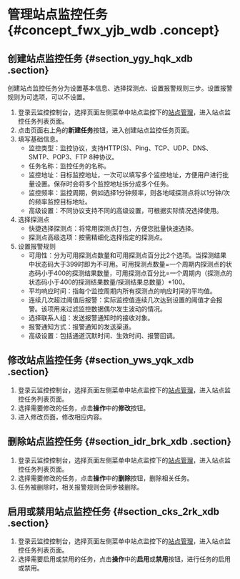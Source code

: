 # 管理站点监控任务 {#concept_fwx_yjb_wdb .concept}

## 创建站点监控任务 {#section_ygy_hqk_xdb .section}

创建站点监控任务分为设置基本信息、选择探测点、设置报警规则三步。设置报警规则为可选项，可以不设置。

1.  登录云监控控制台，选择页面左侧菜单中站点监控下的[站点管理](https://cloudmonitor.console.aliyun.com/#/newSite/list)，进入站点监控任务列表页面。
2.  点击页面右上角的**新建任务**按钮，进入创建站点监控任务页面。
3.  填写基础信息。
    -   监控类型：监控协议，支持HTTP\(S\)、Ping、TCP、UDP、DNS、SMTP、POP3、FTP 8种协议。
    -   任务名称：监控任务的名称。
    -   监控地址：目标监控地址，一次可以填写多个监控地址，方便用户进行批量设置。保存时会将多个监控地址拆分成多个任务。
    -   监控频率：监控周期，例如选择1分钟频率，则各地域探测点将以1分钟/次的频率监控目标地址。
    -   高级设置：不同协议支持不同的高级设置，可根据实际情况选择使用。
4.  选择探测点
    -   快捷选择探测点：将常用探测点打包，方便您批量快速选择。
    -   探测点高级选项：按需精细化选择指定的探测点。
5.  设置报警规则
    -   可用性：分为可用探测点数量和可用探测点百分比2个选项。当探测结果中状态码大于399时即为不可用。可用探测点数量=一个周期内探测点的状态码小于400的探测结果数量，可用探测点百分比=一个周期内（探测点的状态码小于400的探测结果数量/探测结果总数量）\*100。
    -   平均响应时间：指每个监控周期内所有探测点的响应时间的平均值。
    -   连续几次超过阈值后报警：实际监控值连续几次达到设置的阈值才会报警。该项用来过滤监控数据偶尔发生波动的情况。
    -   选择联系人组：发送报警通知时的接收对象。
    -   报警通知方式：报警通知的发送渠道。
    -   高级设置：包括通道沉默时间、生效时间、报警回调。

## 修改站点监控任务 {#section_yws_yqk_xdb .section}

1.  登录云监控控制台，选择页面左侧菜单中站点监控下的[站点管理](https://cloudmonitor.console.aliyun.com/#/newSite/list)，进入站点监控任务列表页面。
2.  选择需要修改的任务，点击**操作**中的**修改**按钮。
3.  进入修改页面，修改相应内容。

## 删除站点监控任务 {#section_idr_brk_xdb .section}

1.  登录云监控控制台，选择页面左侧菜单中站点监控下的[站点管理](https://cloudmonitor.console.aliyun.com/#/newSite/list)，进入站点监控任务列表页面。
2.  选择需要修改的任务，点击**操作**中的**删除**按钮，删除相关任务。
3.  任务被删除时，相关报警规则会同步被删除。

## 启用或禁用站点监控任务 {#section_cks_2rk_xdb .section}

1.  登录云监控控制台，选择页面左侧菜单中站点监控下的[站点管理](https://cloudmonitor.console.aliyun.com/#/newSite/list)，进入站点监控任务列表页面。
2.  选择需要启用或禁用的任务，点击**操作**中的**启用**或**禁用**按钮，进行任务的启用或禁用。

